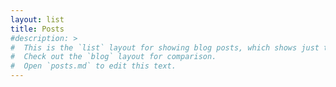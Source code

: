 ```yaml
---
layout: list
title: Posts
#description: >
#  This is the `list` layout for showing blog posts, which shows just the title and groups them by year of publication.
#  Check out the `blog` layout for comparison.
#  Open `posts.md` to edit this text.
---
```

